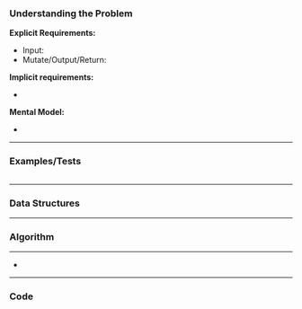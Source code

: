 ### Understanding the Problem


**Explicit Requirements:**

- Input: 
- Mutate/Output/Return: 

**Implicit requirements:**

- 

**Mental Model:**

- 

---
### Examples/Tests
```ruby

```
---
### Data Structures


---
### Algorithm
****
- 

---
### Code
